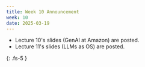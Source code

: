 ```yaml
---
title: Week 10 Announcement
week: 10
date: 2025-03-19
---
```


* Lecture 10's slides (GenAI at Amazon) are posted.
* Lecture 11's slides (LLMs as OS) are posted.

{: .fs-5 }
